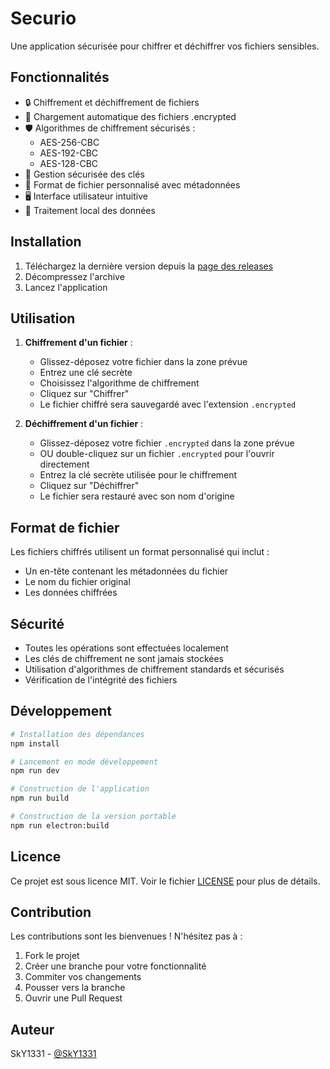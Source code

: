# Securio

Une application sécurisée pour chiffrer et déchiffrer vos fichiers sensibles.

## Fonctionnalités

- 🔒 Chiffrement et déchiffrement de fichiers
- 🚀 Chargement automatique des fichiers .encrypted
- 🛡️ Algorithmes de chiffrement sécurisés :
  - AES-256-CBC
  - AES-192-CBC
  - AES-128-CBC
- 🔑 Gestion sécurisée des clés
- 💾 Format de fichier personnalisé avec métadonnées
- 🖥️ Interface utilisateur intuitive
- 🚀 Traitement local des données

## Installation

1. Téléchargez la dernière version depuis la [page des releases](https://github.com/SkY1331/Securio/releases)
2. Décompressez l'archive
3. Lancez l'application

## Utilisation

1. **Chiffrement d'un fichier** :
   - Glissez-déposez votre fichier dans la zone prévue
   - Entrez une clé secrète
   - Choisissez l'algorithme de chiffrement
   - Cliquez sur "Chiffrer"
   - Le fichier chiffré sera sauvegardé avec l'extension `.encrypted`

2. **Déchiffrement d'un fichier** :
   - Glissez-déposez votre fichier `.encrypted` dans la zone prévue
   - OU double-cliquez sur un fichier `.encrypted` pour l'ouvrir directement
   - Entrez la clé secrète utilisée pour le chiffrement
   - Cliquez sur "Déchiffrer"
   - Le fichier sera restauré avec son nom d'origine

## Format de fichier

Les fichiers chiffrés utilisent un format personnalisé qui inclut :
- Un en-tête contenant les métadonnées du fichier
- Le nom du fichier original
- Les données chiffrées

## Sécurité

- Toutes les opérations sont effectuées localement
- Les clés de chiffrement ne sont jamais stockées
- Utilisation d'algorithmes de chiffrement standards et sécurisés
- Vérification de l'intégrité des fichiers

## Développement

```bash
# Installation des dépendances
npm install

# Lancement en mode développement
npm run dev

# Construction de l'application
npm run build

# Construction de la version portable
npm run electron:build
```

## Licence

Ce projet est sous licence MIT. Voir le fichier [LICENSE](LICENSE) pour plus de détails.

## Contribution

Les contributions sont les bienvenues ! N'hésitez pas à :
1. Fork le projet
2. Créer une branche pour votre fonctionnalité
3. Commiter vos changements
4. Pousser vers la branche
5. Ouvrir une Pull Request

## Auteur

SkY1331 - [@SkY1331](https://github.com/SkY1331) 